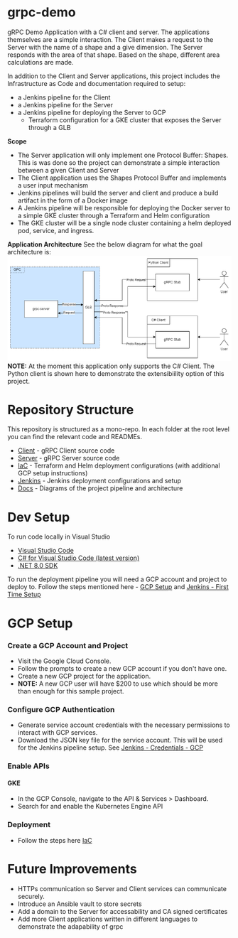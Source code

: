 # grpc-demo
gRPC Demo Application with a C# client and server. The applications themselves are a simple interaction. The Client makes a request to the Server with the name of a shape and a give dimension. The Server responds with the area of that shape. Based on the shape, different area calculations are made. 

In addition to the Client and Server applications, this project includes the Infrastructure as Code and documentation required to setup:
- a Jenkins pipeline for the Client
- a Jenkins pipeline for the  Server
- a Jenkins pipeline for deploying the Server to GCP
  - Terraform configuration for a GKE cluster that exposes the Server through a GLB

**Scope**

- The Server application will only implement one Protocol Buffer: Shapes. This is was done so the project can demonstrate a simple interaction between a given Client and Server
- The Client application uses the Shapes Protocol Buffer and implements a user input mechanism
- Jenkins pipelines will build the server and client and produce a build artifact in the form of a Docker image
- A Jenkins pipeline will be responsible for deploying the Docker server to a simple GKE cluster through a Terraform and Helm configuration
- The GKE cluster will be a single node cluster containing a helm deployed pod, service, and ingress.


**Application Architecture**
See the below diagram for what the goal architecture is:
![Complete Project Architecture](./Docs/Complete%20Architecture.png)
**NOTE:** At the moment this application only supports the C# Client. The Python client is shown here to demonstrate the extensibiility option of this project.

# Repository Structure
This repository is structured as a mono-repo. In each folder at the root level you can find the relevant code and READMEs.
- [Client](./Client/) - gRPC Client source code
- [Server](./Server/) - gRPC Server source code
- [IaC](./IaC/) - Terraform and Helm deployment configurations (with additional GCP setup instructions)
- [Jenkins](./Jenkins/) - Jenkins deployment configurations and setup
- [Docs](./Docs) - Diagrams of the project pipeline and architecture


# Dev Setup
To run code locally in Visual Studio
- [Visual Studio Code](https://code.visualstudio.com/download)
- [C# for Visual Studio Code (latest version)](https://marketplace.visualstudio.com/items?itemName=ms-dotnettools.csharp)
- [.NET 8.0 SDK](https://dotnet.microsoft.com/download/dotnet/8.0)


To run the deployment pipeline you will need a GCP account and project to deploy to. Follow the steps mentioned here - [GCP Setup](#gcp-setup) and [Jenkins - First Time Setup](./Jenkins/README.md#first-time-setup)

# GCP Setup
### Create a GCP Account and Project
- Visit the Google Cloud Console.
- Follow the prompts to create a new GCP account if you don't have one.
- Create a new GCP project for the application.
- **NOTE:** A new GCP user will have $200 to use which should be more than enough for this sample project. 

### Configure GCP Authentication
- Generate service account credentials with the necessary permissions to interact with GCP services.
- Download the JSON key file for the service account. This will be used for the Jenkins pipeline setup. See [Jenkins - Credentials - GCP](./Jenkins/README.md#gcp)


### Enable APIs
#### GKE
- In the GCP Console, navigate to the API & Services > Dashboard.
- Search for and enable the Kubernetes Engine API


### Deployment
- Follow the steps here [IaC](./IaC/README.md)


# Future Improvements
- HTTPs communication so Server and Client services can communicate securely.
- Introduce an Ansible vault to store secrets
- Add a domain to the Server for accessability and CA signed certificates
- Add more Client applications written in different languages to demonstrate the adapability of grpc



